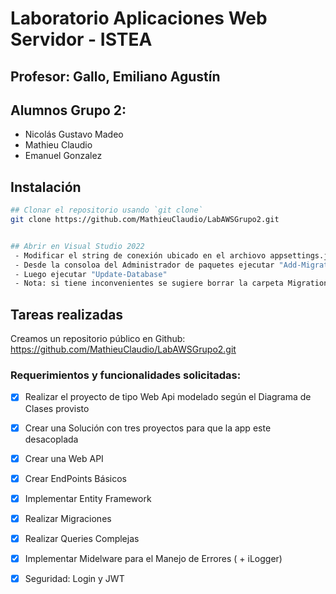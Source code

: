 # Laboratorio Aplicaciones Web Servidor  - ISTEA

## Profesor: Gallo, Emiliano Agustín

## Alumnos Grupo 2:
 - Nicolás Gustavo Madeo
 - Mathieu Claudio
 - Emanuel Gonzalez


## Instalación
```bash
## Clonar el repositorio usando `git clone`
git clone https://github.com/MathieuClaudio/LabAWSGrupo2.git


## Abrir en Visual Studio 2022
 - Modificar el string de conexión ubicado en el archiovo appsettings.json dentro de la carpeta WebApi según su instalación de SqlServer
 - Desde la consoloa del Administrador de paquetes ejecutar "Add-Migration Initial"
 - Luego ejecutar "Update-Database"
 - Nota: si tiene inconvenientes se sugiere borrar la carpeta Migrations dentro de la carpeta Repository y repetir los pasos anteriores.

```


## Tareas realizadas
Creamos un repositorio público en Github: https://github.com/MathieuClaudio/LabAWSGrupo2.git

### Requerimientos y funcionalidades solicitadas:
- [x] Realizar el proyecto de tipo Web Api modelado según el Diagrama de Clases provisto
- [x] Crear una Solución con tres proyectos para que la app este desacoplada
- [x] Crear una Web API
- [x] Crear EndPoints Básicos
- [x] Implementar Entity Framework
- [x] Realizar Migraciones
- [x] Realizar Queries Complejas
- [x] Implementar Midelware para el Manejo de Errores ( + iLogger)
- [x] Seguridad: Login y JWT



